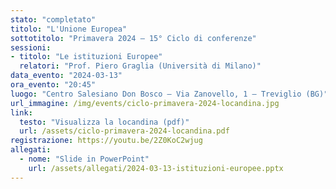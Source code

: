 ```yaml
---
stato: "completato"
titolo: "L'Unione Europea"
sottotitolo: "Primavera 2024 — 15° Ciclo di conferenze"
sessioni:
- titolo: "Le istituzioni Europee"
  relatori: "Prof. Piero Graglia (Università di Milano)"
data_evento: "2024-03-13"
ora_evento: "20:45"
luogo: "Centro Salesiano Don Bosco — Via Zanovello, 1 — Treviglio (BG)"
url_immagine: /img/events/ciclo-primavera-2024-locandina.jpg
link:
  testo: "Visualizza la locandina (pdf)"
  url: /assets/ciclo-primavera-2024-locandina.pdf
registrazione: https://youtu.be/2Z0KoC2wjug
allegati:
  - nome: "Slide in PowerPoint"
    url: /assets/allegati/2024-03-13-istituzioni-europee.pptx
---
```

